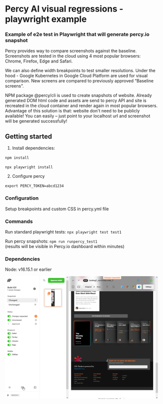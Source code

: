 # Percy AI visual regressions - playwright example
### Example of e2e test in Playwright that will generate percy.io snapshot

Percy provides way to compare screenshots against the baseline. Screenshots are tested in the cloud using 4 most popular browsers: Chrome, Firefox, Edge and Safari. 

We can also define width breakpoints to test smaller resolutions. Under the hood - Google Kubernetes in Google Cloud Platform are used for visual comparison. New screens are compared to previously approved “Baseline screens”.

NPM package @percy/cli is used to create snapshots of website. Already generated DOM html code and assets are send to percy API and site is recreated in the cloud container and render again in most popular browsers. Advantage of this solution is that: website don't need to be publicly available! You can easily – just point to your localhost url and screenshot will be generated successfully!

## Getting started
1. Install dependencies:

`npm install`

`npx playwright install`

2. Configure percy

`export PERCY_TOKEN=abcd1234`

### Configuration
Setup breakpoints and custom CSS in percy.yml file

### Commands
Run standard playwright tests:
`npx playwright test test1`

Run percy snapshots:
`npm run runpercy_test1`
<br/>
(results will be visible in Percy.io dashboard within minutes)

### Dependencies
Node: v16.15.1 or earlier

![](https://github.com/createit-dev/148-percy-ai-visual-regression-playwright-example/blob/main/images/percy_io_playwright_example.gif)
